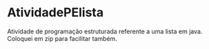 # AtividadePElista
Atividade de programação estruturada referente a uma lista em java. Coloquei em zip para facilitar também. 
